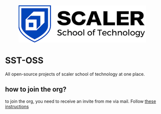 <p align="center">
<img src="https://github.com/SST-OSS/.github/blob/main/profile/sst.png" alt="Scaler School Of Technology"></img>
</p>

# SST-OSS
All open-source projects of scaler school of technology at one place.

## how to join the org?
to join the org, you need to receive an invite from me via mail. Follow [these instructions](JOINING.md)
